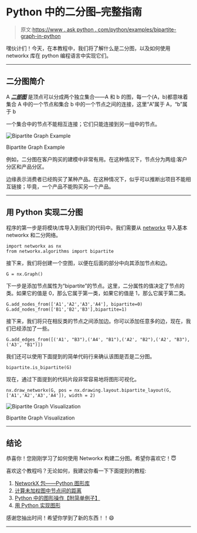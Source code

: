 # Python 中的二分图–完整指南

> 原文:[https://www . ask python . com/python/examples/bipartite-graph-in-python](https://www.askpython.com/python/examples/bipartite-graph-in-python)

嘿伙计们！今天，在本教程中，我们将了解什么是二分图，以及如何使用 networkx 库在 python 编程语言中实现它们。

* * *

## **二分图简介**

A ***[二部图](https://en.wikipedia.org/wiki/Bipartite_graph)*** 是顶点可以分成两个独立集合——A 和 b 的图，每一个(A，b)都意味着集合 A 中的一个节点和集合 b 中的一个节点之间的连接，这里“A”属于 A，“b”属于 b

一个集合中的节点不能相互连接；它们只能连接到另一组中的节点。

![Bipartite Graph Example](../Images/408a38aa652d96492a2c8a7963d9bf5b.png)

Bipartite Graph Example

例如，二分图在客户购买的建模中非常有用。在这种情况下，节点分为两组:客户分区和产品分区。

边缘表示消费者已经购买了某种产品。在这种情况下，似乎可以推断出项目不能相互链接；毕竟，一个产品不能购买另一个产品。

* * *

## **用 Python 实现二分图**

程序的第一步是将模块/库导入到我们的代码中。我们需要从 [networkx](https://www.askpython.com/python-modules/networkx-package) 导入基本 networkx 和二分网络。

```
import networkx as nx
from networkx.algorithms import bipartite

```

接下来，我们将创建一个空图，以便在后面的部分中向其添加节点和边。

```
G = nx.Graph()

```

下一步是添加节点属性为“bipartite”的节点。这里，二分属性的值决定了节点的类。如果它的值是 0，那么它属于第一类，如果它的值是 1，那么它属于第二类。

```
G.add_nodes_from(['A1','A2','A3','A4'], bipartite=0)
G.add_nodes_from(['B1','B2','B3'],bipartite=1)

```

接下来，我们将只在相反类的节点之间添加边。你可以添加任意多的边，现在，我们已经添加了一些。

```
G.add_edges_from([('A1', "B3"),('A4', "B1"),('A2', "B2"),('A2', "B3"),('A3', "B1")])

```

我们还可以使用下面提到的简单代码行来确认该图是否是二分图。

```
bipartite.is_bipartite(G)

```

现在，通过下面提到的代码片段非常容易地将图形可视化。

```
nx.draw_networkx(G, pos = nx.drawing.layout.bipartite_layout(G, ['A1','A2','A3','A4']), width = 2)

```

![Bipartite Graph Visualization](../Images/4a37bd400b638f63698a8b225d801da8.png)

Bipartite Graph Visualization

* * *

## 结论

恭喜你！您刚刚学习了如何使用 Networkx 构建二分图。希望你喜欢它！😇

喜欢这个教程吗？无论如何，我建议你看一下下面提到的教程:

1.  [NetworkX 包——Python 图形库](https://www.askpython.com/python-modules/networkx-package)
2.  [计算未加权图中节点间的距离](https://www.askpython.com/python/examples/distance-between-nodes-unweighted-graph)
3.  [Python 中的图形操作【附简单例子】](https://www.askpython.com/python/examples/graph-operations)
4.  [用 Python 实现图形](https://www.askpython.com/python/examples/graph-in-python)

感谢您抽出时间！希望你学到了新的东西！！😄

* * *